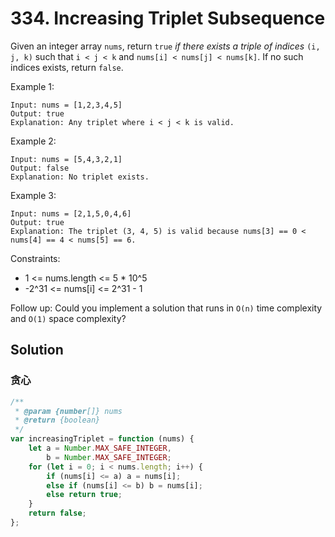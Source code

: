 # 334. Increasing Triplet Subsequence

Given an integer array `nums`, return `true` _if there exists a triple of indices_ `(i, j, k)` such that `i < j < k` and `nums[i] < nums[j] < nums[k]`. If no such indices exists, return `false`.

Example 1:

```
Input: nums = [1,2,3,4,5]
Output: true
Explanation: Any triplet where i < j < k is valid.
```

Example 2:

```
Input: nums = [5,4,3,2,1]
Output: false
Explanation: No triplet exists.
```

Example 3:

```
Input: nums = [2,1,5,0,4,6]
Output: true
Explanation: The triplet (3, 4, 5) is valid because nums[3] == 0 < nums[4] == 4 < nums[5] == 6.
```

Constraints:

-   1 <= nums.length <= 5 \* 10^5
-   -2^31 <= nums[i] <= 2^31 - 1

Follow up: Could you implement a solution that runs in `O(n)` time complexity and `O(1)` space complexity?

## Solution

### 贪心

```javascript
/**
 * @param {number[]} nums
 * @return {boolean}
 */
var increasingTriplet = function (nums) {
    let a = Number.MAX_SAFE_INTEGER,
        b = Number.MAX_SAFE_INTEGER;
    for (let i = 0; i < nums.length; i++) {
        if (nums[i] <= a) a = nums[i];
        else if (nums[i] <= b) b = nums[i];
        else return true;
    }
    return false;
};
```
